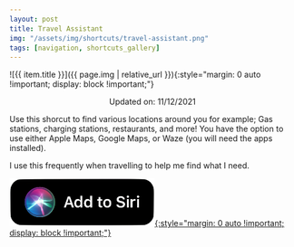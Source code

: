 ```yaml
---
layout: post
title: Travel Assistant
img: "/assets/img/shortcuts/travel-assistant.png"
tags: [navigation, shortcuts_gallery]
---
```


![{{ item.title }}]({{ page.img | relative_url }}){:style="margin: 0 auto !important; display: block !important;"}

<div style="width: 100%; text-align: center;">Updated on: 11/12/2021</div>

Use this shorcut to find various locations around you for example; Gas stations, charging stations, restaurants, and more! You have the option to use either Apple Maps, Google Maps, or Waze (you will need the apps installed).

I use this frequently when travelling to help me find what I need.

[![Add {{ item.title }} to Shortcut](/assets/img/shortcuts/add-to-siri-btn.png){:style="margin: 0 auto !important; display: block !important;"}](https://www.icloud.com/shortcuts/f845f112a9a5432abe438204f26d6313)
